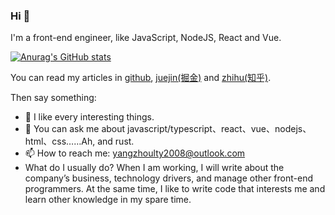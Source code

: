 ### Hi 🥳

I'm a front-end engineer, like JavaScript, NodeJS, React and Vue.

[![Anurag's GitHub stats](https://github-readme-stats.vercel.app/api?username=HiWayne&count_private=true&include_all_commits=true&title_color=#fff&text_color=#fff&bg_color=#e86444,#904e95)](https://github.com/anuraghazra/github-readme-stats)

You can read my articles in [github](https://github.com/HiWayne/share-technology), [juejin(掘金)](https://juejin.cn/user/1838039174490685) and [zhihu(知乎)](https://www.zhihu.com/people/yu-guo-tian-qing-60-94/posts).

Then say something:

- 🌱 I like every interesting things.
- 💬 You can ask me about javascript/typescript、react、vue、nodejs、html、css……Ah, and rust.
- 📫 How to reach me: yangzhoulty2008@outlook.com
- What do I usually do? When I am working, I will write about the company’s business, technology drivers, and manage other front-end programmers. At the same time, I like to write code that interests me and learn other knowledge in my spare time.

<!--
**HiWayne/HiWayne** is a ✨ _special_ ✨ repository because its `README.md` (this file) appears on your GitHub profile.

Here are some ideas to get you started:

- 🔭 I’m currently working on ...
- 🌱 I’m currently learning ...
- 👯 I’m looking to collaborate on ...
- 🤔 I’m looking for help with ...
- 💬 Ask me about ...
- 📫 How to reach me: ...
- 😄 Pronouns: ...
- ⚡ Fun fact: ...
-->
